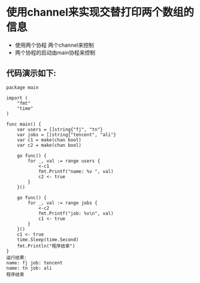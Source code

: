 # 使用channel来实现交替打印两个数组的信息
* 使用两个协程 两个channel来控制
* 两个协程的启动由main协程来控制

## 代码演示如下:
```golang
package main

import (
	"fmt"
	"time"
)

func main() {
	var users = []string{"fj", "tn"}
	var jobs = []string{"tencent", "ali"}
	var c1 = make(chan bool)
	var c2 = make(chan bool)

	go func() {
		for _, val := range users {
			<-c1
			fmt.Printf("name: %v ", val)
			c2 <- true
		}
	}()

	go func() {
		for _, val := range jobs {
			<-c2
			fmt.Printf("job: %v\n", val)
			c1 <- true
		}
	}()
	c1 <- true
	time.Sleep(time.Second)
	fmt.Println("程序结束")
}
运行结果:
name: fj job: tencent
name: tn job: ali
程序结束
```